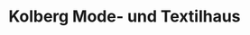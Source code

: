 ---
title: "Kolberg Mode- und Textilhaus"
url: /wuerselen/kolberg-mode-und-textilhaus/
shop: Kleidung
---